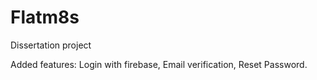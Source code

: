 # Flatm8s
Dissertation project

Added features: Login with firebase, Email verification, Reset Password.
